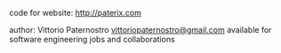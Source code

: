 code for website: http://paterix.com

author: Vittorio Paternostro
vittoriopaternostro@gmail.com
available for software engineering jobs and collaborations
